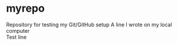 # myrepo
Repository for testing my Git/GitHub setup
A line I wrote on my local computer  
Test line
